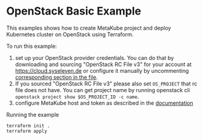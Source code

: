 # OpenStack Basic Example

This examples shows how to create MetaKube project and deploy Kubernetes cluster on OpenStack using Terraform.

To run this example:
1. set up your OpenStack provider credentials. You can do that by downloading and sourcing "OpenStack RC File v3"
for your account at https://cloud.syseleven.de or configure it manually by uncommenting [corresponding section in
the file](./main.tf#{L12:L23}).
2. If you sourced "OpenStack RC File v3" please also set `OS_PROJECT` that rc file does not have. You can get project name by running openstack cli `openstack project show $OS_PROJECT_ID -c name`.
3. configure MetaKube host and token as described in the [documentation](https://registry.terraform.io/providers/syseleven/metakube/latest/docs)

Running the example
```
terraform init .
terraform apply
```
